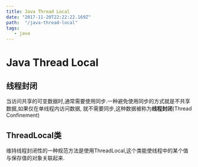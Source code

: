 ```yaml
---
title: Java Thread Local
date: "2017-11-20T22:22:22.169Z"
path:  "/java-thread-local"
tags:
   - java
---
```


# Java Thread Local

## 线程封闭
当访问共享的可变数据时,通常需要使用同步.一种避免使用同步的方式就是不共享数据,如果仅在单线程内访问数据,
就不需要同步,这种数据被称为**线程封闭**(Thread Confinement)

## ThreadLocal类
维持线程封闭性的一种规范方法是使用ThreadLocal,这个类能使线程中的某个值与保存值的对象关联起来.
